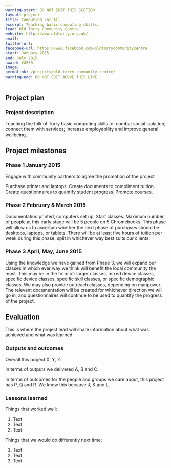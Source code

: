 ```yaml
---
warning-start: DO NOT EDIT THIS SECTION
layout: project
title: Computing For All
excerpt: Teaching basic computing skills.
lead: Old Torry Community Centre
website: http://www.oldtorry.org.uk/
email: 
twitter-url: facebook-url: https://www.facebook.com/oldtorrycommunitycentre
start: January 2015
end: July 2015
award: £4530
image:
permalink: /projects/old-torry-community-centre/
warning-end: DO NOT EDIT ABOVE THIS LINE
---
```


## Project plan

### Project description

Teaching the folk of Torry basic computing skills to: combat social isolation; connect them with services; increase
employability and improve general wellbeing.


## Project milestones

### Phase 1 January 2015

Engage with community partners to agree the promotion of the project

Purchase printer and laptops. Create documents to compliment tuition. Create questionnaires to quantify student progress. Promote courses.

### Phase 2 February & March 2015

Documentation printed, computers set up. Start classes. Maximum number of people at this early stage will be 5 people on 5 Chromebooks. This phase will allow us to ascertain whether the next phase of purchases should be desktops, laptops, or tablets. There will be at least five hours of tuition per week during this phase, split in whichever way best suits our clients.

### Phase 3 April, May, June 2015

Using the knowledge we have gained from Phase 3, we will expand our classes in which ever way we think will benefit the local community the most. This may be in the form of: larger classes, mixed device classes, specific device classes, specific skill classes, or specific demographic classes. We may also provide outreach classes, depending on manpower. The relevant documentation will be created for whichever direction we will go in, and questionnaires will continue to be used to quantify the progress of the project.

## Evaluation

This is where the project lead will share information about what was achieved and what was learned.

### Outputs and outcomes

Overall this project X, Y, Z.

In terms of outputs we delivered A, B and C.

In terms of outcomes for the people and groups we care about, this project has P, Q and R. We know this because J, K and L.

### Lessons learned

Things that worked well:

1. Text
2. Text
3. Text

Things that we would do differently next time:

1. Text
2. Text
3. Text
